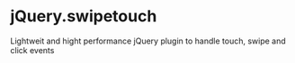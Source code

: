 # jQuery.swipetouch
Lightweit and hight performance jQuery plugin to handle touch, swipe and click events
